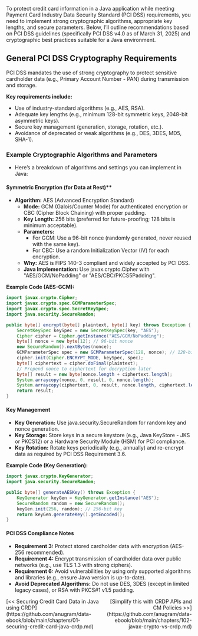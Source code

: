 To protect credit card information in a Java application while meeting Payment Card Industry Data Security Standard (PCI DSS) requirements, you need to implement strong cryptographic algorithms, appropriate key lengths, and secure parameters. 
Below, I’ll outline recommendations based on PCI DSS guidelines (specifically PCI DSS v4.0 as of March 31, 2025) and cryptographic best practices suitable for a Java environment.

## General PCI DSS Cryptography Requirements
PCI DSS mandates the use of strong cryptography to protect sensitive cardholder data (e.g., Primary Account Number - PAN) during transmission and storage. 

**Key requirements include:**
- Use of industry-standard algorithms (e.g., AES, RSA).
- Adequate key lengths (e.g., minimum 128-bit symmetric keys, 2048-bit asymmetric keys).
- Secure key management (generation, storage, rotation, etc.).
- Avoidance of deprecated or weak algorithms (e.g., DES, 3DES, MD5, SHA-1).

### Example Cryptographic Algorithms and Parameters
- Here’s a breakdown of algorithms and settings you can implement in Java:

#### Symmetric Encryption (for Data at Rest)**
* **Algorithm:** AES (Advanced Encryption Standard)
  * **Mode:** GCM (Galois/Counter Mode) for authenticated encryption or CBC (Cipher Block Chaining) with proper padding.
  * **Key Length:** 256 bits (preferred for future-proofing; 128 bits is minimum acceptable).
  * **Parameters:**
    * For GCM: Use a 96-bit nonce (randomly generated, never reused with the same key).
    * For CBC: Use a random Initialization Vector (IV) for each encryption.
  * **Why:** AES is FIPS 140-3 compliant and widely accepted by PCI DSS.
  * **Java Implementation:** Use javax.crypto.Cipher with "AES/GCM/NoPadding" or "AES/CBC/PKCS5Padding".
 
**Example Code (AES-GCM):**
```java
import javax.crypto.Cipher;
import javax.crypto.spec.GCMParameterSpec;
import javax.crypto.spec.SecretKeySpec;
import java.security.SecureRandom;

public byte[] encrypt(byte[] plaintext, byte[] key) throws Exception {
    SecretKeySpec keySpec = new SecretKeySpec(key, "AES");
    Cipher cipher = Cipher.getInstance("AES/GCM/NoPadding");
    byte[] nonce = new byte[12]; // 96-bit nonce
    new SecureRandom().nextBytes(nonce);
    GCMParameterSpec spec = new GCMParameterSpec(128, nonce); // 128-bit tag length
    cipher.init(Cipher.ENCRYPT_MODE, keySpec, spec);
    byte[] ciphertext = cipher.doFinal(plaintext);
    // Prepend nonce to ciphertext for decryption later
    byte[] result = new byte[nonce.length + ciphertext.length];
    System.arraycopy(nonce, 0, result, 0, nonce.length);
    System.arraycopy(ciphertext, 0, result, nonce.length, ciphertext.length);
    return result;
}
```

#### Key Management
* **Key Generation:** Use java.security.SecureRandom for random key and nonce generation.
* **Key Storage:** Store keys in a secure keystore (e.g., Java KeyStore - JKS or PKCS12) or a Hardware Security Module (HSM) for PCI compliance.
* **Key Rotation:** Rotate keys periodically (e.g., annually) and re-encrypt data as required by PCI DSS Requirement 3.6.

**Example Code (Key Generation):**
```java
import javax.crypto.KeyGenerator;
import java.security.SecureRandom;

public byte[] generateAESKey() throws Exception {
    KeyGenerator keyGen = KeyGenerator.getInstance("AES");
    SecureRandom random = new SecureRandom();
    keyGen.init(256, random); // 256-bit key
    return keyGen.generateKey().getEncoded();
}
```

#### PCI DSS Compliance Notes

* **Requirement 3:** Protect stored cardholder data with encryption (AES-256 recommended).
* **Requirement 4:** Encrypt transmission of cardholder data over public networks (e.g., use TLS 1.3 with strong ciphers).
* **Requirement 6:** Avoid vulnerabilities by using only supported algorithms and libraries (e.g., ensure Java version is up-to-date).
* **Avoid Deprecated Algorithms:** Do not use DES, 3DES (except in limited legacy cases), or RSA with PKCS#1 v1.5 padding.

<div style="display: flex; justify-content: space-between;">
  <div style="text-align: left;">
    [<< Securing Credit Card Data in Java using CRDP](https://github.com/anugram/data-ebook/blob/main/chapters/01-securing-credit-card-java-crdp.md)
  </div>
  <div style="text-align: right;">
    [Simplify this with CRDP APIs and CM Policies >>](https://github.com/anugram/data-ebook/blob/main/chapters/102-javax-crypto-vs-crdp.md)
  </div>
</div>

